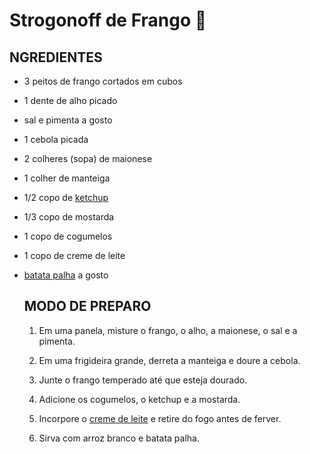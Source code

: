 # Strogonoff de Frango :chicken:

NGREDIENTES
-----------

* 3 peitos de frango cortados em cubos

* 1 dente de alho picado

* sal e pimenta a gosto

* 1 cebola picada

* 2 colheres (sopa) de maionese

* 1 colher de manteiga

* 1/2 copo de [ketchup](https://blog.tudogostoso.com.br/cardapios/ketchup-caseiro/)

* 1/3 copo de mostarda

* 1 copo de cogumelos

* 1 copo de creme de leite

* [batata palha](https://blog.tudogostoso.com.br/cardapios/receitas-faceis/receitas-com-batata-palha/) a gosto
  
  MODO DE PREPARO
  ---------------
  
  1. Em uma panela, misture o frango, o alho, a maionese, o sal e a pimenta.
  
  2. Em uma frigideira grande, derreta a manteiga e doure a cebola.
  
  3. Junte o frango temperado até que esteja dourado.
  
  4. Adicione os cogumelos, o ketchup e a mostarda.
  
  5. Incorpore o [creme de leite](https://blog.tudogostoso.com.br/dicas-de-cozinha/creme-de-leite-fresco-caseiro-de-caixinha-e-mais/) e retire do fogo antes de ferver.
  
  6. Sirva com arroz branco e batata palha.

